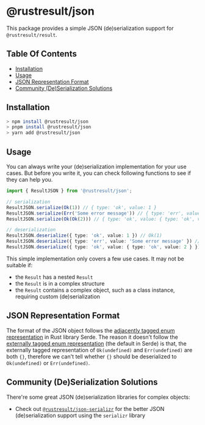# @rustresult/json

This package provides a simple JSON (de)serialization support for `@rustresult/result`.

## Table Of Contents

- [Installation](#installation)
- [Usage](#usage)
- [JSON Representation Format](#json-representation-format)
- [Community (De)Serialization Solutions](#community-deserialization-solutions)

## Installation

```sh
> npm install @rustresult/json
> pnpm install @rustresult/json
> yarn add @rustresult/json
```

## Usage

You can always write your (de)serialization implementation for your use cases. But before you write it, you can check following functions to see if they can help you.

```ts
import { ResultJSON } from '@rustresult/json';

// serialization
ResultJSON.serialize(Ok(1)) // { type: 'ok', value: 1 }
ResultJSON.serialize(Err('Some error message')) // { type: 'err', value: 'Some error message' }
ResultJSON.serialize(Ok(Ok(2))) // { type: 'ok', value: { type: 'ok', value: 2 } }

// deserialization
ResultJSON.deserialize({ type: 'ok', value: 1 }) // Ok(1)
ResultJSON.deserialize({ type: 'err', value: 'Some error message' }) // Err('Some error message')
ResultJSON.deserialize({ type: 'ok', value: { type: 'ok', value: 2 } }) // Ok({ type: 'ok', value: 2 }) *the nested `Result` won't be deserialized*
```

This simple implementation only covers a few use cases. It may not be suitable if:
- the `Result` has a nested `Result`
- the `Result` is in a complex structure
- the `Result` contains a complex object, such as a class instance, requiring custom (de)serialization

## JSON Representation Format

The format of the JSON object follows the [adjacently tagged enum representation] in Rust library Serde.
The reason it doesn't follow the [externally tagged enum representation] (the default in Serde) is that, the externally tagged representation of `Ok(undefined)` and `Err(undefined)` are both `{}`, therefore we can't tell whether `{}` should be deserialized to `Ok(undefined)` or `Err(undefined)`.

[adjacently tagged enum representation]: https://serde.rs/enum-representations.html#adjacently-tagged
[externally tagged enum representation]: https://serde.rs/enum-representations.html#externally-tagged

## Community (De)Serialization Solutions

There're some great JSON (de)serialization libraries for complex objects:

- Check out [`@rustresult/json-serializr`] for the better JSON (de)serialization support using the `serializr` library

[`@rustresult/json-serializr`]: https://github.com/yifanwww/rustlike-result/tree/main/packages/json-serializr
